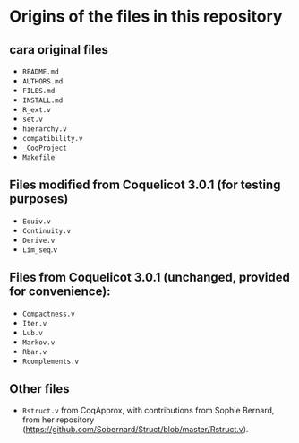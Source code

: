 # Origins of the files in this repository

## cara original files

- `README.md`
- `AUTHORS.md`
- `FILES.md`
- `INSTALL.md`
- `R_ext.v`
- `set.v`
- `hierarchy.v`
- `compatibility.v`
- `_CoqProject`
- `Makefile`

## Files modified from Coquelicot 3.0.1 (for testing purposes)
- `Equiv.v`
- `Continuity.v`
- `Derive.v`
- `Lim_seq`.v

## Files from Coquelicot 3.0.1 (unchanged, provided for convenience):
- `Compactness.v`
- `Iter.v`
- `Lub.v`
- `Markov.v`
- `Rbar.v`
- `Rcomplements.v`

## Other files
- `Rstruct.v` from CoqApprox, with contributions from Sophie Bernard, from her repository (https://github.com/Sobernard/Struct/blob/master/Rstruct.v).


